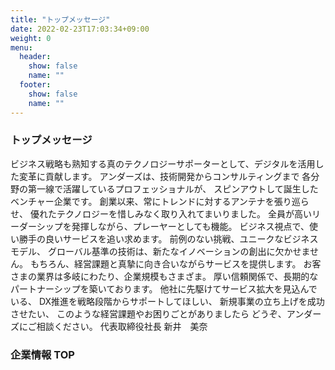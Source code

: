 ```yaml
---
title: "トップメッセージ"
date: 2022-02-23T17:03:34+09:00
weight: 0
menu:
  header:
    show: false
    name: ""
  footer:
    show: false
    name: ""
---
```


### トップメッセージ
ビジネス戦略も熟知する真のテクノロジーサポーターとして、デジタルを活用した変革に貢献します。
アンダーズは、技術開発からコンサルティングまで
各分野の第一線で活躍しているプロフェッショナルが、
スピンアウトして誕生したベンチャー企業です。
創業以来、常にトレンドに対するアンテナを張り巡らせ、
優れたテクノロジーを惜しみなく取り入れてまいりました。
全員が高いリーダーシップを発揮しながら、プレーヤーとしても機能。
ビジネス視点で、使い勝手の良いサービスを追い求めます。
前例のない挑戦、ユニークなビジネスモデル、
グローバル基準の技術は、新たなイノベーションの創出に欠かせません。
もちろん、経営課題と真摯に向き合いながらサービスを提供します。
お客さまの業界は多岐にわたり、企業規模もさまざま。
厚い信頼関係で、長期的なパートナーシップを築いております。
他社に先駆けてサービス拡大を見込んでいる、
DX推進を戦略段階からサポートしてほしい、
新規事業の立ち上げを成功させたい、
このような経営課題やお困りごとがありましたら
どうぞ、アンダーズにご相談ください。
代表取締役社長
新井　美奈

### 企業情報 TOP 
